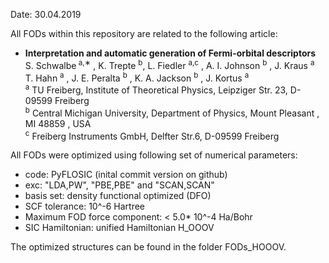 Date: 30.04.2019 

All FODs within this repository are related to the following article:   

* **Interpretation and automatic generation of Fermi-orbital descriptors**  
S. Schwalbe<sup> a,∗</sup> , K. Trepte <sup>b</sup>, L. Fiedler <sup>a,c</sup> , A. I. Johnson <sup>b</sup> , J. Kraus <sup>a</sup>   
 T. Hahn <sup>a</sup> , J. E. Peralta <sup>b</sup> , K. A. Jackson <sup>b</sup> , J. Kortus <sup>a</sup>  
  <sup>a</sup> TU Freiberg, Institute of Theoretical Physics, Leipziger Str. 23, D-09599 Freiberg  
  <sup>b</sup> Central Michigan University, Department of Physics, Mount Pleasant , MI 48859 , USA  
  <sup>c</sup> Freiberg Instruments GmbH, Delfter Str.6, D-09599 Freiberg  

All FODs were optimized using following set of numerical parameters: 

* code: PyFLOSIC (inital commit version on github)
* exc: "LDA,PW", "PBE,PBE" and "SCAN,SCAN" 
* basis set: density functional optimized (DFO)
* SCF tolerance: 10^-6 Hartree
* Maximum FOD force component: < 5.0* 10^-4 Ha/Bohr
* SIC Hamiltonian: unified Hamiltonian H_OOOV

The optimized structures can be found in the folder FODs_HOOOV.

